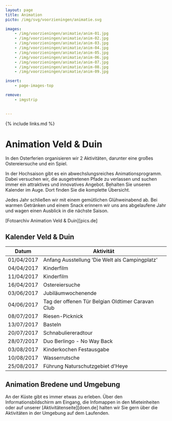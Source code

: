 ```yaml
---
layout: page
title: Animation
picto: /img/svg/voorzieningen/animatie.svg

images:
    - /img/voorzieningen/animatie/anim-01.jpg
    - /img/voorzieningen/animatie/anim-02.jpg
    - /img/voorzieningen/animatie/anim-03.jpg
    - /img/voorzieningen/animatie/anim-04.jpg
    - /img/voorzieningen/animatie/anim-05.jpg
    - /img/voorzieningen/animatie/anim-06.jpg
    - /img/voorzieningen/animatie/anim-07.jpg
    - /img/voorzieningen/animatie/anim-08.jpg
    - /img/voorzieningen/animatie/anim-09.jpg

insert:
    - page-images-top

remove:
    - imgstrip
    

---
```

{% include links.md %}

# Animation Veld & Duin

In den Osterferien organisieren wir 2 Aktivitäten, darunter eine großes Ostereiersuche und ein Spiel.

In der Hochsaison gibt es ein abwechslungsreiches Animationsprogramm. Dabei versuchen wir, die ausgetretenen Pfade zu verlassen und suchen immer ein attraktives und innovatives Angebot. Behalten Sie unseren Kalender im Auge. Dort finden Sie die komplette Übersicht.

Jedes Jahr schließen wir mit einem gemütlichen Glühweinabend ab. Bei warmen Getränken und einem Snack erinnern wir uns ans abgelaufene Jahr und wagen einen Ausblick in die nächste Saison.

[Fotoarchiv Animation Veld & Duin][pics.de]

## Kalender Veld & Duin

| Datum | Aktivität |
|-------|------------|
|   01/04/2017    |   Anfang Ausstellung ’Die Welt als Campingplatz’ |
|   04/04/2017    |    Kinderfilm   |
|   11/04/2017    |    Kinderfilm     |
|   16/04/2017    |    Ostereiersuche     |
|   03/06/2017    |    Jubiläumwochenende     |
|   04/06/2017    |    Tag der offenen Tür Belgian Oldtimer Caravan Club     |
|   08/07/2017    |    Riesen-Picknick    |
|   13/07/2017    |    Basteln       |
|   20/07/2017    |    Schnabuliereradtour     |
|   28/07/2017    |    Duo Berlingo - No Way Back      |
|   03/08/2017    |    Kinderkochen Festausgabe      |
|   10/08/2017    |    Wasserrutsche     |
|   25/08/2017    |    Führung Naturschutzgebiet d'Heye    |




## Animation Bredene und Umgebung

An der Küste gibt es immer etwas zu erleben. Über den Informationsbildschirm am Eingang, die Infomappen in den Mieteinheiten oder auf unserer [Aktivitätenseite][doen.de] halten wir Sie gern über die Aktivitäten in der Umgebung auf dem Laufenden. 

